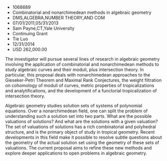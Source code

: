 
* 1068689
* Combinatorial and nonarchimedean methods in algebraic geometry
* DMS,ALGEBRA,NUMBER THEORY,AND COM
* 07/01/2011,05/31/2013
* Sam Payne,CT,Yale University
* Continuing Grant
* Tie Luo
* 12/31/2014
* USD 262,000.00

The investigator will pursue several lines of research in algebraic geometry
involving the application of combinatorial and nonarchimedean methods to study
algebraic curves and their moduli, plus intersection theory. In particular, this
proposal deals with nonarchimedean approaches to the Gieseker-Petri Theorem and
Maximal Rank Conjectures, the weight filtration on cohomology of moduli of
curves, metric properties of tropicalizations and analytifications, and the
development of a functorial tropicalization of intersection theory.

Algebraic geometry studies solution sets of systems of polynomial equations.
Over a nonarchimedean field, one can split the problem of understanding such a
solution set into two parts. What are the possible valuations of solutions? And
what are the solutions with a given valuation? The set of valuations of
solutions has a rich combinatorial and polyhedral structure, and is the primary
object of study in tropical geometry. Recent developments in this field make it
possible to resolve subtle questions about the geometry of the actual solution
set using the geometry of these sets of valuations. The current proposal aims to
refine these new methods and explore deeper applications to open problems in
algebraic geometry.
